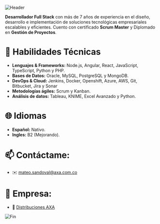 ![Header](img/header.png)

<p><strong>Desarrollador Full Stack</strong> con más de 7 años de experiencia en el diseño, desarrollo e implementación de soluciones tecnológicas empresariales escalables y eficientes. Cuento con certificado <strong>Scrum Master</strong> y Diplomado en <strong>Gestión de Proyectos</strong>. </p>

# 🚀 **Habilidades Técnicas**

- **Lenguajes & Frameworks:** Node.js, Angular, React, JavaScript, TypeScript, Python y PHP.
- **Bases de Datos:** Oracle, MySQL, PostgreSQL y MongoDB.
- **DevOps & Cloud:** Jenkins, Docker, Openshift, Azure, AWS, Git, Bitbucket, Jira y Sonar
- **Metodologías ágiles:** Scrum y Kanban.
- **Análisis de datos:** Tableau, KNIME, Excel Avanzado y Python.

# 🌐 **Idiomas**

- **Español:** Nativo.
- **Ingles:** B2 (Mejorando).

# 📫 **Contáctame**:
- ✉️ mateo.sandoval@axa.com.co

# 💼 **Empresa**:
- 🔗 [Distribuciones AXA](https://www.distribucionesaxa.com.co/)

![Fin](img/fin.png)

<!---
MateoLealSandoval/MateoLealSandoval is a ✨ special ✨ repository because its `README.md` (this file) appears on your GitHub profile.
You can click the Preview link to take a look at your changes.
